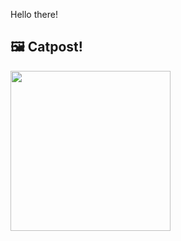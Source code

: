 Hello there!



## 🖼️ Catpost!

<sub>
    <img src="https://cdn2.thecatapi.com/images/ba7.jpg" height="256">
</sub>

